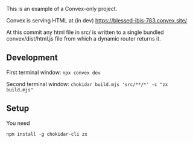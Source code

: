 This is an example of a Convex-only project.

Convex is serving HTML at (in dev) https://blessed-ibis-783.convex.site/

At this commit any html file in src/ is written to a single bundled convex/dist/html.js file from which a dynamic router returns it.

## Development

First terminal window:
`npx convex dev`

Second terminal window:
`chokidar build.mjs 'src/**/*' -c "zx build.mjs"`

## Setup

You need

```
npm install -g chokidar-cli zx
```
